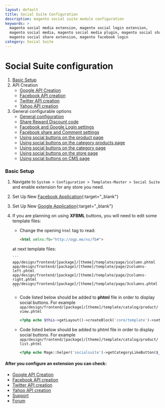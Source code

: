 ```yaml
---
layout: default
title: Social Suite Configuration
description: magento social suite module configuration
keywords: >
  magento social media extension, magento social login extension,
  magento social media, magento social media plugin, magento social share,
  magento social share extension, magento facebook login
category: Social Suite
---
```


# Social Suite configuration

1.  [Basic Setup](#basic-setup)
2.  API Creation
    -   [Google API Creation](../api/google/)
    -   [Facebook API creation](../api/facebook/)
    -   [Twitter API creation](../api/twitter/)
    -   [Yahoo API creation](../api/yahoo/)
3.  General configurable options
    -   [General configuration](../options/general-configuration/)
    -   [Share Reward Discount code](../options/share-reward-discount-code/)
    -   [Facebook and Google Login settings](../options/facebook-and-google-login/)
    -   [Facebook share and Comment settings]()
    -   [Using social buttons on the product page]()
    -   [Using social buttons on the category products page]()
    -   [Using social buttons on the category page]()
    -   [Using social buttons on the store page]()
    -   [Using social buttons on CMS page]()

### Basic Setup

1.  Navigate to `System > Configuration > Templates-Master > Social Suite` and
enable extension for any store you need.
2.  Set Up New [Facebook Application](https://developers.facebook.com/apps){:target="_blank"}
3.  Set Up New [Google  Application](https://code.google.com/apis/console/#access){:target="_blank"}
4.  If you are planning on using **XFBML** buttons, you will need to edit some
    template files:
    *   Change the opening `html` tag to read:

        ```html
        <html xmlns:fb="http://ogp.me/ns/fb#">
        ```
    at next template files:

        ```
        app/design/frontend/[package]/[theme]/template/page/1column.phtml
        app/design/frontend/[package]/[theme]/template/page/2columns-left.phtml
        app/design/frontend/[package]/[theme]/template/page/2columns-right.phtml
        app/design/frontend/[package]/[theme]/template/page/3columns.phtml
        ```
    *   Code listed below should be added to **phtml** file in order to display
        social buttons.
        For example `app/design/frontend/[package]/[theme]/template/catalog/product/view.phtml`

        ```php
        <?php echo $this->getLayout()->createBlock('core/template')->setTemplate('tm/socialsuite/facebook_like/like.phtml')->toHtml(); ?>
        ```
    *   Code listed below should be added to phtml file in order to display
        social buttons. For example `app/design/frontend/[package]/[theme]/template/catalog/product/list.phtml`

        ```php
        <?php echo Mage::helper('socialsuite')->getCategoryLikeButton($_product) ?>
        ```


#### After you configure an extension you can check:

*   [Google API Creation](../api/google/)
*   [Facebook API creation](../api/facebook/)
*   [Twitter API creation](../api/twitter/)
*   [Yahoo API creation](../api/yahoo/)
*   [Support](https://swissuplabs.com/contacts/)
*   [Forum](https://swissuplabs.com/magento-forum/)
